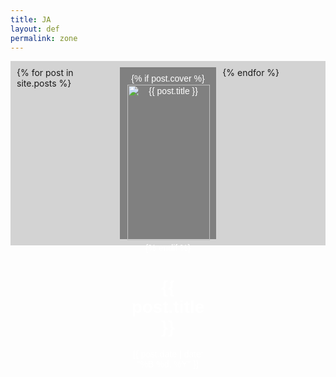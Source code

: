```yaml
---
title: JA
layout: def
permalink: zone
---
```

<style>
    .dek {
        display: grid;
        grid-template-columns: 1fr 1fr 1fr;
        gap: 10px;
        background-color: lightgray;
        padding: 10px;
    }
    .card {
        padding: 10px;
        text-align: center;
        background-color: gray;
        color: white;
        font-family: Arial, sans-serif;
        transition: background-color 0.3s ease;
    }
    .card:hover {
        background-color: red;
    }
    .card a {
        color: white;
        text-decoration: none;
        display: block;
        height: 100%;
        width: 100%;
    }
</style>

<div class="dek">
    {% for post in site.posts %}
    <div class="card">
        <a href="{{ post.url }}">
            {% if post.cover %}
            <img src="{{ post.cover }}" alt="{{ post.title }}" style="width: 99%; margin: 1%;">
            {% endif %}
            <h1>{{ post.title }}</h1>
            <p>{{ post.date | date: "%B %d, %Y" }}</p>
        </a>
    </div>
    {% endfor %}
</div>

